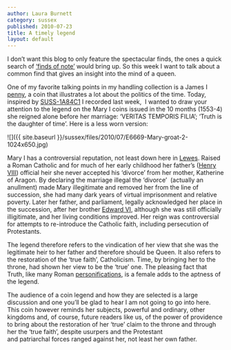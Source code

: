 ```yaml
---
author: Laura Burnett
category: sussex
published: 2010-07-23
title: A timely legend
layout: default
---
```


I don’t want this blog to only feature the spectacular finds, the ones a quick search of [‘finds of note’](https://finds.org.uk/database/search/results/note/1/) would bring up. So this week I want to talk about a common find that gives an insight into the mind of a queen.

One of my favorite talking points in my handling collection is a James I [penny](https://finds.org.uk/database/images/image/id/288781), a coin that illustrates a lot about the politics of the time. Today, inspired by [SUSS-1A84C1](https://finds.org.uk/database/artefacts/record/id/397075) I recorded last week,  I wanted to draw your attention to the legend on the Mary I coins issued in the 10 months (1553-4) she reigned alone before her marriage: ‘VERITAS TEMPORIS FILIA’; ‘Truth is the daughter of time’. Here is a less worn version:

![]({{ site.baseurl }}/sussex/files/2010/07/E6669-Mary-groat-2-1024x650.jpg)

Mary I has a controversial reputation, not least down here in [Lewes](http://commons.wikimedia.org/wiki/Category:Lewes_Bonfire_Nighthttp://). Raised a Roman Catholic and for much of her early childhood her father’s ([Henry VIII](https://finds.org.uk/postmedievalcoins/rulers/ruler/id/218)) official heir she never accepted his ‘divorce’ from her mother, Katherine of Aragon. By declaring the marriage illegal the ‘divorce’  (actually an anullment) made Mary illegitimate and removed her from the line of succession, she had many dark years of virtual imprisonment and relative poverty. Later her father, and parliament, legally acknowledged her place in the succession, after her brother [Edward VI](https://finds.org.uk/postmedievalcoins/rulers/ruler/id/219), although she was still officially illigitimate, and her living conditions improved. Her reign was controversial for attempts to re-introduce the Catholic faith, including persecution of Protestants.

The legend therefore refers to the vindication of her view that she was the legitimate heir to her father and therefore should be Queen. It also refers to the restoration of the ‘true faith’, Catholicism. Time, by bringing her to the throne, had shown her view to be the ‘true’ one. The pleasing fact that Truth, like many Roman [personifications](https://finds.org.uk/romancoins/personifications), is a female adds to the aptness of the legend.

The audience of a coin legend and how they are selected is a large discussion and one you’ll be glad to hear I am not going to go into here. This coin however reminds her subjects, powerful and ordinary, other kingdoms and, of course, future readers like us, of the power of providence to bring about the restoration of her ‘true’ claim to the throne and through her the ‘true faith’, despite usurpers and the Protestant and patriarchal forces ranged against her, not least her own father.
